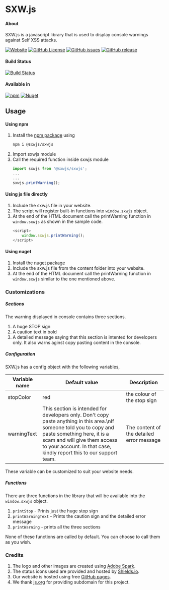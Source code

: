 # SXW.js

#### About
SXW.js is a javascript library that is used to display console warnings against Self XSS attacks.

[![Website](https://img.shields.io/badge/website-sxw.js.org%2F-%230375b4.svg?style=flat-square&logo=mozilla%20firefox)](https://sxw.js.org/)
[![GitHub License](https://img.shields.io/github/license/sxwjs/sxwjs.svg?style=flat-square&logo=github)](https://github.com/sxwjs/sxwjs/blob/master/LICENSE)
[![GitHub issues](https://img.shields.io/github/issues-raw/sxwjs/sxwjs.svg?logo=github&style=flat-square)](https://github.com/sxwjs/sxwjs/issues)
[![GitHub release](https://img.shields.io/github/release/sxwjs/sxwjs.svg?style=flat-square&logo=github)](https://github.com/sxwjs/sxwjs/releases)

#### Build Status
[![Build Status](https://img.shields.io/azure-devops/build/sxw-js/sxw-js/1.svg?label=Build%3A%20Azure%20Pipelines&style=flat-square&logo=azuredevops)](https://dev.azure.com/sxw-js/sxw-js/_build/latest?definitionId=1&branchName=master)

#### Available in
[![npm](https://img.shields.io/npm/v/@sxwjs/sxwjs.svg?style=flat-square&logo=npm)](https://www.npmjs.com/package/@sxwjs/sxwjs)
[![Nuget](https://img.shields.io/nuget/v/sxw.js.svg?style=flat-square&logo=nuget)](https://www.nuget.org/packages/sxw.js/)

## Usage

#### Using npm
 1. Install the [npm package](https://www.npmjs.com/package/@sxwjs/sxwjs) using
    ```bash
    npm i @sxwjs/sxwjs
    ```
 2. Import sxwjs module
 3. Call the required function inside sxwjs module
    ```typescript
    import sxwjs from '@sxwjs/sxwjs';
    ...
    ...
    sxwjs.printWarning();
    ```

#### Using js file directly

 1. Include the sxw.js file in your website.
 2. The script will register built-in functions into `window.sxwjs` object.
 3. At the end of the HTML document call the printWarning function in `window.sxwjs` as shown in the sample code.
    ```javascript
    <script>
        window.sxwjs.printWarning();
    </script>
    ```

#### Using nuget
 1. Install the [nuget package](https://www.nuget.org/packages/sxw.js/)
 2. Include the sxw.js file from the content folder into your website.
 3. At the end of the HTML document call the printWarning function in `window.sxwjs` similar to the one mentioned above.


### Customizations

##### Sections
The warning displayed in console contains three sections.
 1. A huge STOP sign
 2. A caution text in bold
 3. A detailed message saying that this section is intented for developers only. It also warns aginst copy pasting content in the console.

##### Configuration

SXW.js has a config object with the following variables,

Variable name | Default value | Description
------------ | ------------- | ---------
stopColor | red | the colour of the stop sign
warningText | This section is intended for developers only. Don't copy paste anything in this area.\nIf someone told you to copy and paste something here, it is a scam and will give them access to your account. In that case, kindly report this to our support team. | The content of the detailed error message

These variable can be customized to suit your website needs.

##### Functions

There are three functions in the library that will be available into the `window.sxwjs` object.
 1. `printStop` - Prints just the huge stop sign
 2. `printWarningText` - Prints the caution sign and the detailed error message
 3. `printWarning` - prints all the three sections

None of these functions are called by default. You can choose to call them as you wish.

### Credits
 1. The logo and other images are created using [Adobe Spark](https://spark.adobe.com/).
 2. The status icons used are provided and hosted by [Shields.io](https://shields.io/).
 3. Our website is hosted using free [GitHub pages](https://pages.github.com/).
 4. We thank [js.org](https://js.org/) for providing subdomain for this project.
